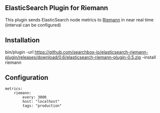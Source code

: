## ElasticSearch Plugin for Riemann

This plugin sends ElasticSearch node metrics to [Riemann](http://riemann.io/) in near real time (interval can be configured)


## Installation

bin/plugin -url https://github.com/searchbox-io/elasticsearch-riemann-plugin/releases/download/0.6/elasticsearch-riemann-plugin-0.5.zip  -install riemann

## Configuration

```
metrics:
    riemann:
        every: 3000
        host: "localhost"
        tags: "production"
```
